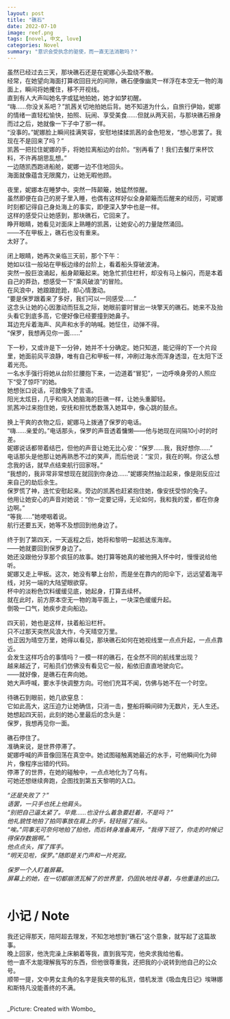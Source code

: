 ```yaml
---
layout: post
title: "礁石"
date: 2022-07-10
image: reef.png
tags: [novel, 中文, love]
categories: Novel
summary: "意识会受执念的驱使，而一直无法消散吗？"
---
```

虽然已经过去三天，那块礁石还是在妮娜心头盈绕不散。    
经常，在她望向海面打算收回目光的间隙，礁石便像幽灵一样浮在本空无一物的海面上，瞬间将她攫住，移不开视线。    
直到有人大声叫她名字或猛地拍她，她才如梦初醒。    
“嗨……你没关系吧？”凯茜关切地拍她后背。她不知道为什么，自旅行伊始，妮娜的情绪一直轻松愉快，拍照、玩闹、享受美食……但就从两天前，与那块礁石擦身而过之后，她就像一下子中了邪一样。    
“没事的。”妮娜脸上瞬间挂满笑容，安慰地揉揉凯茜的金色短发，“想心思罢了。我现在不是回来了吗？”    
凯茜一把拉住妮娜的手，将她拉离船边的台阶。“别再看了！我们去餐厅来杯饮料，不许再胡思乱想。”    
一边随凯西跑进船舱，妮娜一边不住地回头。    
海面就像蕴含无限魔力，让她无暇他顾。    

夜里，妮娜本在睡梦中。突然一阵颠簸，她猛然惊醒。    
虽然即便在自己的房子里入睡，也偶有这样好似全身颠簸而后醒来的经历，可妮娜时刻都记得自己身处海上的事实，即便深入梦中也是一样。    
这样的感受只让她感到，那块礁石，它回来了。    
睁开眼睛，她看见对面床上熟睡的凯茜，让她安心的力量陡然涌回。    
——不在甲板上，礁石也没有重来。    
太好了。    

闭上眼睛，她再次亲临三天前，那个下午：    
她如以往一般站在甲板边缘的台阶上，看着船头穿破波涛。    
突然一股巨浪涌起，船身颠簸起来。她急忙抓住栏杆，却没有马上躲闪，而是本着自己的莽劲，想感受一下“乘风破浪”的冒险。    
在风浪中，她踉踉跄跄，却心情激动。    
“要是保罗跟着来了多好，我们可以一同感受……”    
这念头让她的心因激动而狂乱之际，她眼前霎时冒出一块擎天的礁石。她来不及抬头看它到底多高，它便好像已经要撞到她鼻子。    
耳边充斥着海声、风声和水手的呐喊。她怔住，动弹不得。    
“保罗，我想再见你一面……”    

下一秒，又或许是下一分钟，她并不十分确定。她只知道，能记得的下一个片段里，她面前风平浪静，唯有自己和甲板一样，冲刷过海水而浑身透湿，在太阳下泛着光亮。    
一名水手强行将她从台阶拦腰抱下来，一边道着“冒犯”，一边呼唤身旁的人照应下“受了惊吓”的她。    
她想张口说话，可就像失了言语。    
阳光太炫目，几乎和闯入她脑海的巨礁一样，让她头重脚轻。    
凯茜冲过来抱住她，安抚和担忧悉数落入她耳中，像心跳的鼓点。    

换上干爽的衣物之后，妮娜马上拨通了保罗的电话。    
“嗨……亲爱的。”电话那头，保罗的声音透着慵懒——他与她现在间隔10小时的时差。    
妮娜说话都带着结巴，但他的声音让她无比心安：“保罗……我，我好想你……”    
电话那头是他那让她再熟悉不过的笑声，而后他说：“宝贝，我在的啊。你这么想念我的话，就早点结束航行回家呀。”    
“我想的，我非常非常想现在就回到你身边……”妮娜突然抽泣起来，像是刚反应过来自己的劫后余生。    
保罗慌了神，连忙安慰起来。旁边的凯茜也赶紧抱住她，像安抚受惊的兔子。    
他用让她安心的声音对她说：“你一定要记得，无论如何，我和我的爱，都在你身边啊。”    
“等我……”她哽咽着说。    
航行还要五天，她等不及想回到他身边了。    

终于到了第四天，一天返程之后，她将和黎明一起抵达东海岸。    
——她就要回到保罗身边了。    
她还没跟他分享那个疯狂的故事。她打算等她真的被他拥入怀中时，慢慢说给他听。    
妮娜又走上甲板。这次，她没有攀上台阶，而是坐在靠内的阳伞下，远远望着海平线，对另一端的大陆望眼欲穿。    
杯中的淡粉色饮料缓缓见底，她起身，打算去续杯。    
就在此时，前方原本空无一物的海平面上，一块深色缓缓升起。    
倒吸一口气，她疾步走向船边。    

四天前，她也是这样，扶着船沿栏杆。    
只不过那天突然风浪大作，今天晴空万里。    
也正因为晴空万里，她得以看见，那块礁石如何在她视线里一点点升起，一点点靠近。    
会发生这样巧合的事情吗？一模一样的礁石，在全然不同的航线里出现？    
越来越近了，可船员们仿佛没有看见它一般，船依旧直直地驶向它。    
——就好像，是礁石在奔向她。    
她大声呼喊，要水手快调整方向。可他们充耳不闻，仿佛与她不在一个时空。    

待礁石到眼前，她几欲窒息：    
它如此高大，这压迫力让她确信，只消一击，整船将瞬间碎为无数片，无人生还。    
她想起四天前，此刻的她心里最后的念头是：    
保罗，我想再见你一面。    

礁石停住了。    
准确来说，是世界停滞了。    
妮娜呼喊的声音像回荡在真空中。她试图碰触离她最近的水手，可他瞬间化为碎片，像程序出错的代码。    
停滞了的世界，在她的碰触中，一点点地化为了乌有。    
可她还想继续奔跑，企图找到第五天黎明的入口。    

_“还是失败了？”_    
_语罢，一只手也抚上他肩头。_    
_“别把自己逼太紧了。毕竟……也没什么着急要赶着，不是吗？”_    
_他礼貌性地拍了拍同事放在肩上的手，轻轻摇了摇头。_    
_“唉。”同事无可奈何地拍了拍他，而后转身准备离开，“我得下班了，你走的时候记得保存数据啊。”_    
_他点点头，挥了挥手。_    
_“明天见啦，保罗。”随即是关门声和一片死寂。_    

_保罗一个人盯着屏幕。_    
_屏幕上的她，在一切都崩溃瓦解了的世界里，仍固执地找寻着，与他重逢的出口。_    
<br/>
# 小记 / Note
我还记得那天，陪阿超去理发，不知怎地想到“礁石”这个意象，就写起了这篇故事。    
晚上回家，他洗完澡上床躺着等我，直到我写完，他央求我给他看。    
他一直不太能理解我写的东西，但他很尊重我，还把我的小说转到他自己的公众号。    
顺带一提，文中男女主角的名字是我夹带的私货，借机发泄《吸血鬼日记》埃琳娜和斯特凡没能善终的不满。    

<br/>
_Picture: Created with Wombo_